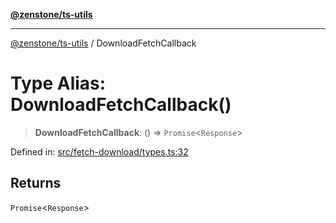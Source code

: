 [**@zenstone/ts-utils**](../README.md)

***

[@zenstone/ts-utils](../globals.md) / DownloadFetchCallback

# Type Alias: DownloadFetchCallback()

> **DownloadFetchCallback**: () => `Promise`\<`Response`\>

Defined in: [src/fetch-download/types.ts:32](https://github.com/janpoem/ts-utils/blob/647769c6ab17fbf959411c087c243d48d7d88bf8/src/fetch-download/types.ts#L32)

## Returns

`Promise`\<`Response`\>
